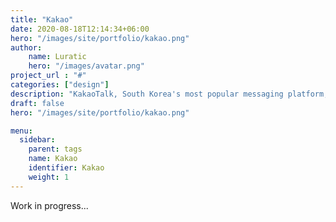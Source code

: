 ```yaml
---
title: "Kakao"
date: 2020-08-18T12:14:34+06:00
hero: "/images/site/portfolio/kakao.png"
author:
    name: Luratic
    hero: "/images/avatar.png"
project_url : "#"
categories: ["design"]
description: "KakaoTalk, South Korea's most popular messaging platform, back in 2010. Then Kakao branched out, adding a social network."
draft: false
hero: "/images/site/portfolio/kakao.png"

menu:
  sidebar:
    parent: tags
    name: Kakao
    identifier: Kakao
    weight: 1
---
```


Work in progress...